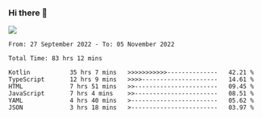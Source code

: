 ### Hi there 👋

<!--<a href="https://github.com/search?o=desc&q=author%3Abushiyi&s=committer-date&type=Commits">-->
<!--    <img align="center" height = "178" src="https://github-readme-stats.vercel.app/api?username=bushiyi&count_private=true&show_icons=true&theme=noctis_minimus&hide=contribs&include_all_commits=true" />-->
<!--</a>-->
<!--<a href="https://github.com/bushiyi?tab=repositories">-->
<!--    <img align="center" height = "178" src="https://github-readme-stats.vercel.app/api/top-langs/?username=bushiyi&count_private=true&theme=noctis_minimus" />-->
<!--</a>-->
 
<!-- [![Ashutosh's github activity graph](https://activity-graph.herokuapp.com/graph?username=bushiyi&theme=react&bg_color=1B2932&point=698B69&line=698B69)](https://github.com/ashutosh00710/github-readme-activity-graph)
 -->


![](https://raw.githubusercontent.com/bushiyi/bushiyi/master/assets/github-contribution-grid-snake.svg)

<!--START_SECTION:waka-->

```text
From: 27 September 2022 - To: 05 November 2022

Total Time: 83 hrs 12 mins

Kotlin           35 hrs 7 mins   >>>>>>>>>>>--------------   42.21 %
TypeScript       12 hrs 9 mins   >>>>---------------------   14.61 %
HTML             7 hrs 51 mins   >>-----------------------   09.45 %
JavaScript       7 hrs 4 mins    >>-----------------------   08.51 %
YAML             4 hrs 40 mins   >------------------------   05.62 %
JSON             3 hrs 18 mins   >------------------------   03.97 %
```

<!--END_SECTION:waka-->

